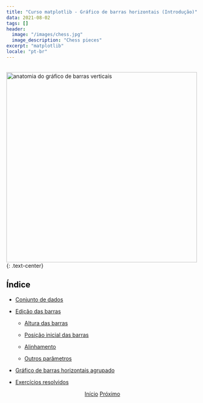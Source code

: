 ```yaml
---
title: "Curso matplotlib - Gráfico de barras horizontais (Introdução)"
data: 2021-08-02
tags: []
header:
  image: "/images/chess.jpg"
  image_description: "Chess pieces"
excerpt: "matplotlib"
locale: "pt-br"
---
```


<br>

<img src="{{ site.url }}{{ site.baseurl }}/images/curso-matplotlib/anatomias/anatomia-barh-plot.png" alt="anatomia do gráfico de barras verticais " width=500>
{: .text-center}



<br>

<h2><a style="color:black" id="">Índice</a></h2>

+ <a href="/Curso-matplotlib-56">Conjunto de dados</a>

+ <a href="/Curso-matplotlib-57">Edição das barras</a>

  * <a href="/Curso-matplotlib-57#altura-barra">Altura das barras</a>

  * <a href="/Curso-matplotlib-57#posicao-inicial-barra">Posição inicial das barras</a>

  * <a href="/Curso-matplotlib-57#alinhamento">Alinhamento</a>

  * <a href="/Curso-matplotlib-57#outros-parametros">Outros parâmetros</a>

+ <a href="/Curso-matplotlib-58">Gráfico de barras horizontais agrupado</a>

+ <a href="/Curso-matplotlib-59">Exercícios resolvidos</a>








<p style="text-align: center">
  <a href="/matplotlib-course" class="btn btn--info">Início</a>
  <a href="/Curso-matplotlib-56" class="btn btn--success">Próximo</a>
</p>
